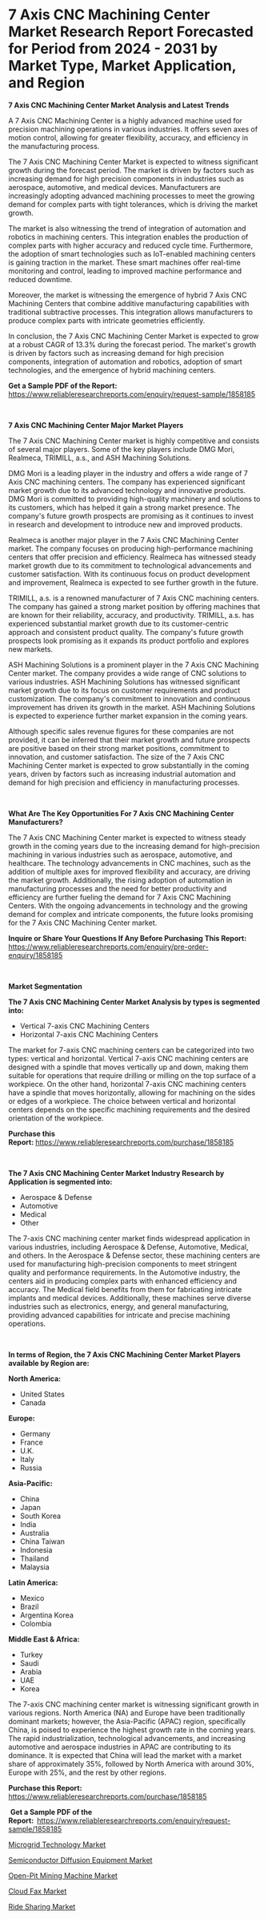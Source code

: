 <p><h1>7 Axis CNC Machining Center Market Research Report Forecasted for Period from 2024 -  2031 by Market Type, Market Application, and Region</h1></p><p><strong>7 Axis CNC Machining Center Market Analysis and Latest Trends</strong></p>
<p><p>A 7 Axis CNC Machining Center is a highly advanced machine used for precision machining operations in various industries. It offers seven axes of motion control, allowing for greater flexibility, accuracy, and efficiency in the manufacturing process.</p><p>The 7 Axis CNC Machining Center Market is expected to witness significant growth during the forecast period. The market is driven by factors such as increasing demand for high precision components in industries such as aerospace, automotive, and medical devices. Manufacturers are increasingly adopting advanced machining processes to meet the growing demand for complex parts with tight tolerances, which is driving the market growth.</p><p>The market is also witnessing the trend of integration of automation and robotics in machining centers. This integration enables the production of complex parts with higher accuracy and reduced cycle time. Furthermore, the adoption of smart technologies such as IoT-enabled machining centers is gaining traction in the market. These smart machines offer real-time monitoring and control, leading to improved machine performance and reduced downtime.</p><p>Moreover, the market is witnessing the emergence of hybrid 7 Axis CNC Machining Centers that combine additive manufacturing capabilities with traditional subtractive processes. This integration allows manufacturers to produce complex parts with intricate geometries efficiently.</p><p>In conclusion, the 7 Axis CNC Machining Center Market is expected to grow at a robust CAGR of 13.3% during the forecast period. The market's growth is driven by factors such as increasing demand for high precision components, integration of automation and robotics, adoption of smart technologies, and the emergence of hybrid machining centers.</p></p>
<p><strong>Get a Sample PDF of the Report:&nbsp;</strong> <a href="https://www.reliableresearchreports.com/enquiry/request-sample/1858185">https://www.reliableresearchreports.com/enquiry/request-sample/1858185</a></p>
<p>&nbsp;</p>
<p><strong>7 Axis CNC Machining Center Major Market Players</strong></p>
<p><p>The 7 Axis CNC Machining Center market is highly competitive and consists of several major players. Some of the key players include DMG Mori, Realmeca, TRIMILL, a.s., and ASH Machining Solutions.</p><p>DMG Mori is a leading player in the industry and offers a wide range of 7 Axis CNC machining centers. The company has experienced significant market growth due to its advanced technology and innovative products. DMG Mori is committed to providing high-quality machinery and solutions to its customers, which has helped it gain a strong market presence. The company's future growth prospects are promising as it continues to invest in research and development to introduce new and improved products.</p><p>Realmeca is another major player in the 7 Axis CNC Machining Center market. The company focuses on producing high-performance machining centers that offer precision and efficiency. Realmeca has witnessed steady market growth due to its commitment to technological advancements and customer satisfaction. With its continuous focus on product development and improvement, Realmeca is expected to see further growth in the future.</p><p>TRIMILL, a.s. is a renowned manufacturer of 7 Axis CNC machining centers. The company has gained a strong market position by offering machines that are known for their reliability, accuracy, and productivity. TRIMILL, a.s. has experienced substantial market growth due to its customer-centric approach and consistent product quality. The company's future growth prospects look promising as it expands its product portfolio and explores new markets.</p><p>ASH Machining Solutions is a prominent player in the 7 Axis CNC Machining Center market. The company provides a wide range of CNC solutions to various industries. ASH Machining Solutions has witnessed significant market growth due to its focus on customer requirements and product customization. The company's commitment to innovation and continuous improvement has driven its growth in the market. ASH Machining Solutions is expected to experience further market expansion in the coming years.</p><p>Although specific sales revenue figures for these companies are not provided, it can be inferred that their market growth and future prospects are positive based on their strong market positions, commitment to innovation, and customer satisfaction. The size of the 7 Axis CNC Machining Center market is expected to grow substantially in the coming years, driven by factors such as increasing industrial automation and demand for high precision and efficiency in manufacturing processes.</p></p>
<p>&nbsp;</p>
<p><strong>What Are The Key Opportunities For 7 Axis CNC Machining Center Manufacturers?</strong></p>
<p><p>The 7 Axis CNC Machining Center market is expected to witness steady growth in the coming years due to the increasing demand for high-precision machining in various industries such as aerospace, automotive, and healthcare. The technology advancements in CNC machines, such as the addition of multiple axes for improved flexibility and accuracy, are driving the market growth. Additionally, the rising adoption of automation in manufacturing processes and the need for better productivity and efficiency are further fueling the demand for 7 Axis CNC Machining Centers. With the ongoing advancements in technology and the growing demand for complex and intricate components, the future looks promising for the 7 Axis CNC Machining Center market.</p></p>
<p><strong>Inquire or Share Your Questions If Any Before Purchasing This Report:</strong> <a href="https://www.reliableresearchreports.com/enquiry/pre-order-enquiry/1858185">https://www.reliableresearchreports.com/enquiry/pre-order-enquiry/1858185</a></p>
<p>&nbsp;</p>
<p><strong>Market Segmentation</strong></p>
<p><strong>The 7 Axis CNC Machining Center Market Analysis by types is segmented into:</strong></p>
<p><ul><li>Vertical 7-axis CNC Machining Centers</li><li>Horizontal 7-axis CNC Machining Centers</li></ul></p>
<p><p>The market for 7-axis CNC machining centers can be categorized into two types: vertical and horizontal. Vertical 7-axis CNC machining centers are designed with a spindle that moves vertically up and down, making them suitable for operations that require drilling or milling on the top surface of a workpiece. On the other hand, horizontal 7-axis CNC machining centers have a spindle that moves horizontally, allowing for machining on the sides or edges of a workpiece. The choice between vertical and horizontal centers depends on the specific machining requirements and the desired orientation of the workpiece.</p></p>
<p><strong>Purchase this Report:&nbsp;</strong><a href="https://www.reliableresearchreports.com/purchase/1858185">https://www.reliableresearchreports.com/purchase/1858185</a></p>
<p>&nbsp;</p>
<p><strong>The 7 Axis CNC Machining Center Market Industry Research by Application is segmented into:</strong></p>
<p><ul><li>Aerospace & Defense</li><li>Automotive</li><li>Medical</li><li>Other</li></ul></p>
<p><p>The 7-axis CNC machining center market finds widespread application in various industries, including Aerospace & Defense, Automotive, Medical, and others. In the Aerospace & Defense sector, these machining centers are used for manufacturing high-precision components to meet stringent quality and performance requirements. In the Automotive industry, the centers aid in producing complex parts with enhanced efficiency and accuracy. The Medical field benefits from them for fabricating intricate implants and medical devices. Additionally, these machines serve diverse industries such as electronics, energy, and general manufacturing, providing advanced capabilities for intricate and precise machining operations.</p></p>
<p>&nbsp;</p>
<p><strong>In terms of Region, the 7 Axis CNC Machining Center Market Players available by Region are:</strong></p>
<p>
    <p> <strong> North America: </strong>
        <ul>
            <li>United States</li>
            <li>Canada</li>
        </ul>
        </p> 
    <p> <strong> Europe: </strong>
        <ul>
            <li>Germany</li>
            <li>France</li>
            <li>U.K.</li>
            <li>Italy</li>
            <li>Russia</li>
        </ul>
        </p> 
    <p> <strong> Asia-Pacific: </strong>
        <ul>
            <li>China</li>
            <li>Japan</li>
            <li>South Korea</li>
            <li>India</li>
            <li>Australia</li>
            <li>China Taiwan</li>
            <li>Indonesia</li>
            <li>Thailand</li>
            <li>Malaysia</li>
        </ul>
        </p> 
    <p> <strong> Latin America: </strong>
        <ul>
            <li>Mexico</li>
            <li>Brazil</li>
            <li>Argentina Korea</li>
            <li>Colombia</li>
        </ul>
        </p> 
    <p> <strong> Middle East & Africa: </strong>
        <ul>
            <li>Turkey</li>
            <li>Saudi</li>
            <li>Arabia</li>
            <li>UAE</li>
            <li>Korea</li>
        </ul>
    </p>
    </p>
<p><p>The 7-axis CNC machining center market is witnessing significant growth in various regions. North America (NA) and Europe have been traditionally dominant markets; however, the Asia-Pacific (APAC) region, specifically China, is poised to experience the highest growth rate in the coming years. The rapid industrialization, technological advancements, and increasing automotive and aerospace industries in APAC are contributing to its dominance. It is expected that China will lead the market with a market share of approximately 35%, followed by North America with around 30%, Europe with 25%, and the rest by other regions.</p></p>
<p><strong>Purchase this Report: </strong><a href="https://www.reliableresearchreports.com/purchase/1858185">https://www.reliableresearchreports.com/purchase/1858185</a></p>
<p>&nbsp;<strong>Get a Sample PDF of the Report:&nbsp;&nbsp;</strong><a href="https://www.reliableresearchreports.com/enquiry/request-sample/1858185">https://www.reliableresearchreports.com/enquiry/request-sample/1858185</a></p>
<p><strong></strong></p>
<p><p><a href="https://medium.com/@crystalpena2022/microgrid-technology-market-trends-and-market-analysis-forecasted-for-period-2023-2030-ec82abef40cc">Microgrid Technology Market</a></p><p><a href="https://github.com/ashepherd82/Market-Research-Report-List-2/blob/main/semiconductor-diffusion-equipment-market.md">Semiconductor Diffusion Equipment Market</a></p><p><a href="https://github.com/FassouRP/Market-Research-Report-List-2/blob/main/open-pit-mining-machine-market.md">Open-Pit Mining Machine Market</a></p><p><a href="https://medium.com/p/7f1db8e4241f/edit">Cloud Fax Market</a></p><p><a href="https://medium.com/@crystalpena2022/decoding-ride-sharing-market-metrics-market-share-trends-and-growth-patterns-4cb646b80105">Ride Sharing Market</a></p></p>